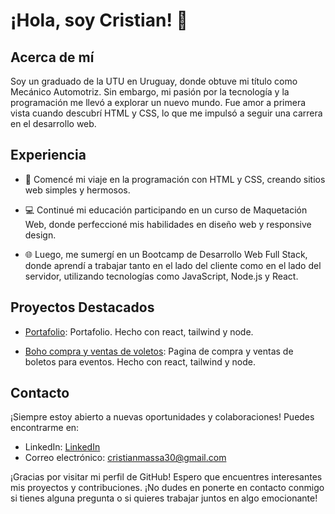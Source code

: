 # ¡Hola, soy Cristian! 👋

## Acerca de mí

Soy un graduado de la UTU en Uruguay, donde obtuve mi título como Mecánico Automotriz. Sin embargo, mi pasión por la tecnología y la programación me llevó a explorar un nuevo mundo. Fue amor a primera vista cuando descubrí HTML y CSS, lo que me impulsó a seguir una carrera en el desarrollo web.

## Experiencia

- 🚀 Comencé mi viaje en la programación con HTML y CSS, creando sitios web simples y hermosos.

- 💻 Continué mi educación participando en un curso de Maquetación Web, donde perfeccioné mis habilidades en diseño web y responsive design.

- 🌐 Luego, me sumergí en un Bootcamp de Desarrollo Web Full Stack, donde aprendí a trabajar tanto en el lado del cliente como en el lado del servidor, utilizando tecnologías como JavaScript, Node.js y React.

## Proyectos Destacados

- [Portafolio](https://cristianmassa.vercel.app): Portafolio. Hecho con react, tailwind y node.

- [Boho compra y ventas de voletos](https://pf-ptb-grupo-06.vercel.app): Pagina de compra y ventas de boletos para eventos. Hecho con react, tailwind y node.

## Contacto

¡Siempre estoy abierto a nuevas oportunidades y colaboraciones! Puedes encontrarme en:

- LinkedIn: [LinkedIn](https://www.linkedin.com/in/cristian-massa-5880931a3/)
- Correo electrónico: [cristianmassa30@gmail.com](mailto:cristianmassa30@gmail.com)

¡Gracias por visitar mi perfil de GitHub! Espero que encuentres interesantes mis proyectos y contribuciones. ¡No dudes en ponerte en contacto conmigo si tienes alguna pregunta o si quieres trabajar juntos en algo emocionante!

<!--
**Cristian-Massa/Cristian-Massa** is a ✨ _special_ ✨ repository because its `README.md` (this file) appears on your GitHub profile.

Here are some ideas to get you started:

- 🔭 I’m currently working on ...
- 🌱 I’m currently learning ...
- 👯 I’m looking to collaborate on ...
- 🤔 I’m looking for help with ...
- 💬 Ask me about ...
- 📫 How to reach me: ...
- 😄 Pronouns: ...
- ⚡ Fun fact: ...
-->
